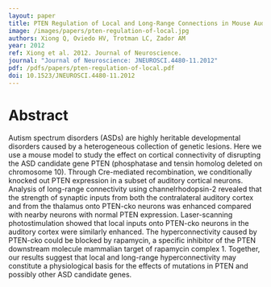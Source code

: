 ```yaml
---
layout: paper
title: PTEN Regulation of Local and Long-Range Connections in Mouse Auditory Cortex 
image: /images/papers/pten-regulation-of-local.jpg
authors: Xiong Q, Oviedo HV, Trotman LC, Zador AM
year: 2012
ref: Xiong et al. 2012. Journal of Neuroscience.
journal: "Journal of Neuroscience: JNEUROSCI.4480-11.2012"
pdf: /pdfs/papers/pten-regulation-of-local.pdf
doi: 10.1523/JNEUROSCI.4480-11.2012 
---
```


# Abstract

Autism spectrum disorders (ASDs) are highly heritable developmental disorders caused by a heterogeneous collection of genetic lesions. Here we use a mouse model to study the effect on cortical connectivity of disrupting the ASD candidate gene PTEN (phosphatase and tensin homolog deleted on chromosome 10). Through Cre-mediated recombination, we conditionally knocked out PTEN expression in a subset of auditory cortical neurons. Analysis of long-range connectivity using channelrhodopsin-2 revealed that the strength of synaptic inputs from both the contralateral auditory cortex and from the thalamus onto PTEN-cko neurons was enhanced compared with nearby neurons with normal PTEN expression. Laser-scanning photostimulation showed that local inputs onto PTEN-cko neurons in the auditory cortex were similarly enhanced. The hyperconnectivity caused by PTEN-cko could be blocked by rapamycin, a specific inhibitor of the PTEN downstream molecule mammalian target of rapamycin complex 1. Together, our results suggest that local and long-range hyperconnectivity may constitute a physiological basis for the effects of mutations in PTEN and possibly other ASD candidate genes.

